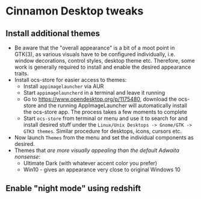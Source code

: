 
# Cinnamon Desktop tweaks

## Install additional themes

* Be aware that the "overall appearance" is a bit of a moot point in GTK(3), as various visuals have to be 
  configured individually, i.e. window decorations, control styles, desktop theme etc. Therefore, some work
  is generally required to install and enable the desired appearance traits.
* Install ocs-store for easier access to themes:
    * Install `appimagelauncher` via AUR
    * Start `appimagelauncherd` in a terminal and leave it running
    * Go to <https://www.opendesktop.org/p/1175480>, download the ocs-store and the running AppImageLauncher will
      automatically install the ocs-store app. The process takes a few moments to complete
    * Start `ocs-store` from terminal or menu and use it to search for and install desired stuff under the 
    `Linux/Unix Desktops -> Gnome/GTK -> GTK3 themes`. Similar procedure for desktops, icons, cursors etc.  
* Now launch `Themes` from the menu and set the individual components as desired.
* Themes that _are more visually appealing than the default Adwaita nonsense_:
    * Ultimate Dark (with whatever accent color you prefer)
    * Win10 - gives an appearance very close to original Windows 10

## Enable "night mode" using redshift

